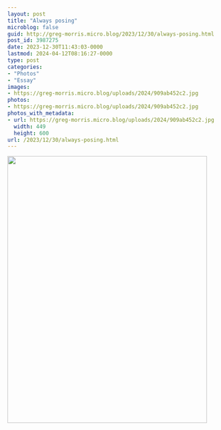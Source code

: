 ```yaml
---
layout: post
title: "Always posing"
microblog: false
guid: http://greg-morris.micro.blog/2023/12/30/always-posing.html
post_id: 3987275
date: 2023-12-30T11:43:03-0000
lastmod: 2024-04-12T08:16:27-0000
type: post
categories:
- "Photos"
- "Essay"
images:
- https://greg-morris.micro.blog/uploads/2024/909ab452c2.jpg
photos:
- https://greg-morris.micro.blog/uploads/2024/909ab452c2.jpg
photos_with_metadata:
- url: https://greg-morris.micro.blog/uploads/2024/909ab452c2.jpg
  width: 449
  height: 600
url: /2023/12/30/always-posing.html
---
```


<img src="uploads/2024/909ab452c2.jpg" width="449" height="600" alt="">
